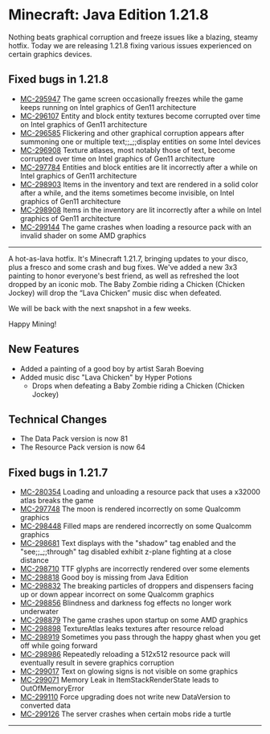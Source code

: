 # Minecraft: Java Edition 1.21.8

Nothing beats graphical corruption and freeze issues like a blazing, steamy hotfix. Today we are releasing 1.21.8 fixing various issues experienced on certain graphics devices.

## Fixed bugs in 1.21.8

-   [MC-295947](https://bugs.mojang.com/browse/MC-295947) The game screen occasionally freezes while the game keeps running on Intel graphics of Gen11 architecture
-   [MC-296107](https://bugs.mojang.com/browse/MC-296107) Entity and block entity textures become corrupted over time on Intel graphics of Gen11 architecture
-   [MC-296585](https://bugs.mojang.com/browse/MC-296585) Flickering and other graphical corruption appears after summoning one or multiple text;;_;;display entities on some Intel devices
-   [MC-296908](https://bugs.mojang.com/browse/MC-296908) Texture atlases, most notably those of text, become corrupted over time on Intel graphics of Gen11 architecture
-   [MC-297784](https://bugs.mojang.com/browse/MC-297784) Entities and block entities are lit incorrectly after a while on Intel graphics of Gen11 architecture
-   [MC-298903](https://bugs.mojang.com/browse/MC-298903) Items in the inventory and text are rendered in a solid color after a while, and the items sometimes become invisible, on Intel graphics of Gen11 architecture
-   [MC-298908](https://bugs.mojang.com/browse/MC-298908) Items in the inventory are lit incorrectly after a while on Intel graphics of Gen11 architecture
-   [MC-299144](https://bugs.mojang.com/browse/MC-299144) The game crashes when loading a resource pack with an invalid shader on some AMD graphics

---

A hot-as-lava hotfix. It's Minecraft 1.21.7, bringing updates to your disco, plus a fresco and some crash and bug fixes. We've added a new 3x3 painting to honor everyone's best friend, as well as refreshed the loot dropped by an iconic mob. The Baby Zombie riding a Chicken (Chicken Jockey) will drop the “Lava Chicken” music disc when defeated.

We will be back with the next snapshot in a few weeks.

Happy Mining!

## New Features

-   Added a painting of a good boy by artist Sarah Boeving
-   Added music disc "Lava Chicken" by Hyper Potions
    -   Drops when defeating a Baby Zombie riding a Chicken (Chicken Jockey)

## Technical Changes

-   The Data Pack version is now 81
-   The Resource Pack version is now 64

## Fixed bugs in 1.21.7

-   [MC-280354](https://bugs.mojang.com/browse/MC-280354) Loading and unloading a resource pack that uses a x32000 atlas breaks the game
-   [MC-297748](https://bugs.mojang.com/browse/MC-297748) The moon is rendered incorrectly on some Qualcomm graphics
-   [MC-298448](https://bugs.mojang.com/browse/MC-298448) Filled maps are rendered incorrectly on some Qualcomm graphics
-   [MC-298681](https://bugs.mojang.com/browse/MC-298681) Text displays with the "shadow" tag enabled and the "see;;_;;through" tag disabled exhibit z-plane fighting at a close distance
-   [MC-298710](https://bugs.mojang.com/browse/MC-298710) TTF glyphs are incorrectly rendered over some elements
-   [MC-298818](https://bugs.mojang.com/browse/MC-298818) Good boy is missing from Java Edition
-   [MC-298832](https://bugs.mojang.com/browse/MC-298832) The breaking particles of droppers and dispensers facing up or down appear incorrect on some Qualcomm graphics
-   [MC-298856](https://bugs.mojang.com/browse/MC-298856) Blindness and darkness fog effects no longer work underwater
-   [MC-298879](https://bugs.mojang.com/browse/MC-298879) The game crashes upon startup on some AMD graphics
-   [MC-298898](https://bugs.mojang.com/browse/MC-298898) TextureAtlas leaks textures after resource reload
-   [MC-298919](https://bugs.mojang.com/browse/MC-298919) Sometimes you pass through the happy ghast when you get off while going forward
-   [MC-298986](https://bugs.mojang.com/browse/MC-298986) Repeatedly reloading a 512x512 resource pack will eventually result in severe graphics corruption
-   [MC-299017](https://bugs.mojang.com/browse/MC-299017) Text on glowing signs is not visible on some graphics
-   [MC-299071](https://bugs.mojang.com/browse/MC-299071) Memory Leak in ItemStackRenderState leads to OutOfMemoryError
-   [MC-299110](https://bugs.mojang.com/browse/MC-299110) Force upgrading does not write new DataVersion to converted data
-   [MC-299126](https://bugs.mojang.com/browse/MC-299126) The server crashes when certain mobs ride a turtle

---

